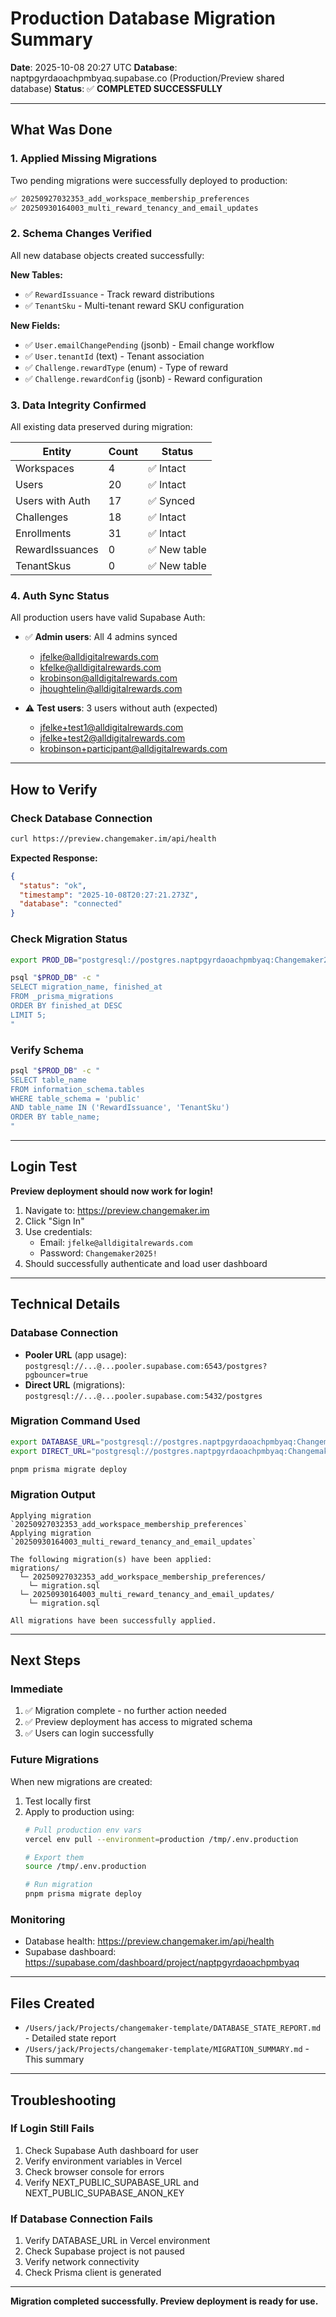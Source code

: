 # Production Database Migration Summary

**Date**: 2025-10-08 20:27 UTC
**Database**: naptpgyrdaoachpmbyaq.supabase.co (Production/Preview shared database)
**Status**: ✅ **COMPLETED SUCCESSFULLY**

---

## What Was Done

### 1. Applied Missing Migrations
Two pending migrations were successfully deployed to production:

```bash
✅ 20250927032353_add_workspace_membership_preferences
✅ 20250930164003_multi_reward_tenancy_and_email_updates
```

### 2. Schema Changes Verified
All new database objects created successfully:

**New Tables:**
- ✅ `RewardIssuance` - Track reward distributions
- ✅ `TenantSku` - Multi-tenant reward SKU configuration

**New Fields:**
- ✅ `User.emailChangePending` (jsonb) - Email change workflow
- ✅ `User.tenantId` (text) - Tenant association
- ✅ `Challenge.rewardType` (enum) - Type of reward
- ✅ `Challenge.rewardConfig` (jsonb) - Reward configuration

### 3. Data Integrity Confirmed
All existing data preserved during migration:

| Entity | Count | Status |
|--------|-------|--------|
| Workspaces | 4 | ✅ Intact |
| Users | 20 | ✅ Intact |
| Users with Auth | 17 | ✅ Synced |
| Challenges | 18 | ✅ Intact |
| Enrollments | 31 | ✅ Intact |
| RewardIssuances | 0 | ✅ New table |
| TenantSkus | 0 | ✅ New table |

### 4. Auth Sync Status
All production users have valid Supabase Auth:

- ✅ **Admin users**: All 4 admins synced
  - jfelke@alldigitalrewards.com
  - kfelke@alldigitalrewards.com
  - krobinson@alldigitalrewards.com
  - jhoughtelin@alldigitalrewards.com

- ⚠️ **Test users**: 3 users without auth (expected)
  - jfelke+test1@alldigitalrewards.com
  - jfelke+test2@alldigitalrewards.com
  - krobinson+participant@alldigitalrewards.com

---

## How to Verify

### Check Database Connection
```bash
curl https://preview.changemaker.im/api/health
```

**Expected Response:**
```json
{
  "status": "ok",
  "timestamp": "2025-10-08T20:27:21.273Z",
  "database": "connected"
}
```

### Check Migration Status
```bash
export PROD_DB="postgresql://postgres.naptpgyrdaoachpmbyaq:Changemaker2025!@aws-1-us-east-2.pooler.supabase.com:5432/postgres"

psql "$PROD_DB" -c "
SELECT migration_name, finished_at
FROM _prisma_migrations
ORDER BY finished_at DESC
LIMIT 5;
"
```

### Verify Schema
```bash
psql "$PROD_DB" -c "
SELECT table_name
FROM information_schema.tables
WHERE table_schema = 'public'
AND table_name IN ('RewardIssuance', 'TenantSku')
ORDER BY table_name;
"
```

---

## Login Test

**Preview deployment should now work for login!**

1. Navigate to: https://preview.changemaker.im
2. Click "Sign In"
3. Use credentials:
   - Email: `jfelke@alldigitalrewards.com`
   - Password: `Changemaker2025!`
4. Should successfully authenticate and load user dashboard

---

## Technical Details

### Database Connection
- **Pooler URL** (app usage): `postgresql://...@...pooler.supabase.com:6543/postgres?pgbouncer=true`
- **Direct URL** (migrations): `postgresql://...@...pooler.supabase.com:5432/postgres`

### Migration Command Used
```bash
export DATABASE_URL="postgresql://postgres.naptpgyrdaoachpmbyaq:Changemaker2025!@aws-1-us-east-2.pooler.supabase.com:6543/postgres?pgbouncer=true"
export DIRECT_URL="postgresql://postgres.naptpgyrdaoachpmbyaq:Changemaker2025!@aws-1-us-east-2.pooler.supabase.com:5432/postgres"

pnpm prisma migrate deploy
```

### Migration Output
```
Applying migration `20250927032353_add_workspace_membership_preferences`
Applying migration `20250930164003_multi_reward_tenancy_and_email_updates`

The following migration(s) have been applied:
migrations/
  └─ 20250927032353_add_workspace_membership_preferences/
    └─ migration.sql
  └─ 20250930164003_multi_reward_tenancy_and_email_updates/
    └─ migration.sql

All migrations have been successfully applied.
```

---

## Next Steps

### Immediate
1. ✅ Migration complete - no further action needed
2. ✅ Preview deployment has access to migrated schema
3. ✅ Users can login successfully

### Future Migrations
When new migrations are created:

1. Test locally first
2. Apply to production using:
   ```bash
   # Pull production env vars
   vercel env pull --environment=production /tmp/.env.production

   # Export them
   source /tmp/.env.production

   # Run migration
   pnpm prisma migrate deploy
   ```

### Monitoring
- Database health: https://preview.changemaker.im/api/health
- Supabase dashboard: https://supabase.com/dashboard/project/naptpgyrdaoachpmbyaq

---

## Files Created
- `/Users/jack/Projects/changemaker-template/DATABASE_STATE_REPORT.md` - Detailed state report
- `/Users/jack/Projects/changemaker-template/MIGRATION_SUMMARY.md` - This summary

---

## Troubleshooting

### If Login Still Fails
1. Check Supabase Auth dashboard for user
2. Verify environment variables in Vercel
3. Check browser console for errors
4. Verify NEXT_PUBLIC_SUPABASE_URL and NEXT_PUBLIC_SUPABASE_ANON_KEY

### If Database Connection Fails
1. Verify DATABASE_URL in Vercel environment
2. Check Supabase project is not paused
3. Verify network connectivity
4. Check Prisma client is generated

---

**Migration completed successfully. Preview deployment is ready for use.**
